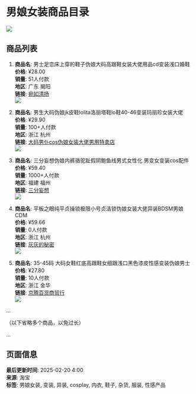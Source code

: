 # 男娘女装商品目录

![](https://gw.alicdn.com/imgextra/i1/O1CN01frdmVR1MsT6ck7WNX_!!6000000001490-2-tps-112-112.png)

## 商品列表

1. **商品名**: 男士足恋床上穿的鞋子伪娘大码高跟鞋女装大佬用品cd变装浅口婚鞋  
   **价格**: ¥28.00  
   **销量**: 51人付款  
   **地区**: 广东 揭阳  
   **链接**: [宛如清扬](//store.taobao.com/shop/view_shop.htm?appUid=RAzN8HWRhQSQsaSpUMSEM8wHPrViS9pP4GoZXq7Wqtdg3ZxGjhw)  
   ![](https://g-search3.alicdn.com/img/bao/uploaded/i4/i3/2626967973/O1CN01dtgXsl28lgen01bVj_!!2626967973.jpg_.webp)

2. **商品名**: 男生大码伪娘jk皮鞋lolita洛丽塔鞋lo鞋40-46变装玛丽珍女装大佬  
   **价格**: ¥29.90  
   **销量**: 100+人付款  
   **地区**: 浙江 杭州  
   **链接**: [大码男仆cos伪娘女装大佬男用特卖店](//store.taobao.com/shop/view_shop.htm?appUid=RAzN8HWN49uQqGrFjH8oNcBC591EAF6dC1DMXb8eiMGTygNepQS)  
   ![](https://g-search3.alicdn.com/img/bao/uploaded/i4/i3/2213588739143/O1CN01pWMWoZ2HPY8zQNSWm_!!2213588739143.jpg_.webp)

3. **商品名**: 三分妄想伪娘内裤骆驼趾假阴鲍鱼线男式女性化 男变女变装cos配件  
   **价格**: ¥59.40  
   **销量**: 1000+人付款  
   **地区**: 福建 福州  
   **链接**: [三分妄想](//store.taobao.com/shop/view_shop.htm?appUid=RAzN8HB241TbcgU6Hhe7EuXPPXgCyw)  
   ![](https://g-search3.alicdn.com/img/bao/uploaded/i4/i1/85470570/O1CN01nJpimC1G56JpQIg1w_!!0-item_pic.jpg_.webp)

4. **商品名**: 平板之眼纯平贞操锁极限小号贞洁锁伪娘女装大佬异装BDSM男娘CDM  
   **价格**: ¥59.66  
   **销量**: 0人付款  
   **地区**: 浙江 杭州  
   **链接**: [灰灰的秘密](//store.taobao.com/shop/view_shop.htm?appUid=RAzN8HWKXhuPfb7tNA1FNjVVjenkvkNNUAuVwN5DZ5wayPptSWJ)  
   ![](https://g-search1.alicdn.com/img/bao/uploaded/i4/i2/_XXX_KKK_/O1CN013ghXKa2IkuHGwzcZv_!!0-item_pic.jpg_.webp)

5. **商品名**: 35-45码 大码女鞋红底高跟鞋女细跟浅口黑色漆皮性感变装伪娘男士  
   **价格**: ¥27.80  
   **销量**: 10人付款  
   **地区**: 浙江 金华  
   **链接**: [京腾百货商贸行](//store.taobao.com/shop/view_shop.htm?appUid=RAzN8HWPU5Uqrp8XndRgSYmmqYKR1HBVTs5EL19XbR6BAWtE5Pp)  
   ![](https://g-search3.alicdn.com/img/bao/uploaded/i4/i1/2217555270416/O1CN01z42diI1EwZmG9m3dg_!!2217555270416.jpg_.webp)

...

（以下省略多个商品，以免过长）

...

## 页面信息

**最后更新时间**: 2025-02-20 4:00  
**来源**: 淘宝  
**标签**: 男娘女装, 变装, 异装, cosplay, 内衣, 鞋子, 杂货, 服装, 性感产品